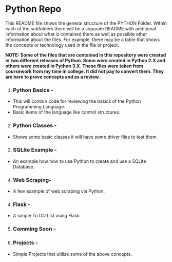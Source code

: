 # Python Repo

<p>
This README file shows the general structure of the PYTHON Folder.  Within each of the subfolders there will be a separate README with additional information about what is contained there as well as possible other information about the files. For example,  there may be a table that shows the concepts or technology used in the file or project.  
<p/>

**NOTE:  Some of the files that are contained in this repository were created in two different releases of Python.  Some were created in Python 2.X and others were created in Python 3.X.  These files were taken from coursework from my time in college.  It did not pay to convert them.  They are here to prove concepts and as a review.**

1. ### Python Basics - 
 * This will contain code for reviewing the basics of the Python Programming Language.
 * Basic items of the language like control structures.
2. ### Python Classes -
 *  Shows some basic classes it will have some driver files to test them.
3. ### SQLite Example -
* An example how how to use Python to create and use a SQLite Database.
4. ### Web Scraping-
* A few example of web scraping via Python.
4. ### Flask -
* A simple To DO List using Flask
5. ### Comming Soon - 
6. ### Projects -
 * Simple Projects that utilize some of the above concepts.
